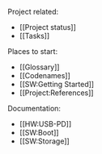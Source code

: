 Project related:
* [[Project status]]
* [[Tasks]]

Places to start:
* [[Glossary]]
* [[Codenames]]
* [[SW:Getting Started]]
* [[Project:References]]

Documentation:
* [[HW:USB-PD]]
* [[SW:Boot]]
* [[SW:Storage]]